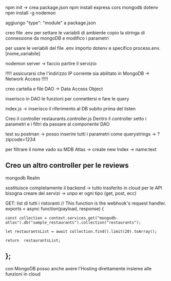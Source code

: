 npm init -> crea package.json
npm install express cors mongodb dotenv
npm install -g nodemon

aggiungo "type": "module" a package.json

creo file .env per settare le variabili di ambiente
copio la stringa di connessione da mongoDB e modifico i parametri

per usare le veriabili del file .env importo dotenv e specifico process.env.[nome_variabile]

nodemon server -> faccio partire il servizio

!!!!!
assicurarsi che l'indirizzo IP corrente sia abilitato in MongoDB -> Network Access
!!!!!

creo cartella e file DAO -> Data Access Object

inserisco in DAO le funzioni per connettersi e fare le query

index.js -> inserisco il riferimento al DB subito prima del listen

Creo il controller restaurants.controller.js
Dentro il controller setto i parametri e i filtri da passare al componente DAO

test su postman -> posso inserire tutti i parametri come querystrings -> ?zipcode=1234

per filtrare il nome vado su MDB Atlas -> create new Index -> name:text

Creo un altro controller per le reviews
----

mongodb Realm

sostituisce completamente il backend -> tutto trasferito in cloud
per le API bisogna creare dei servizi -> unpo er ogni tipo (get, post, ecc)

GET: list di tutti i ristoranti
// This function is the webhook's request handler.
exports = async function(payload, response) {
    
    const collection = context.services.get("mongodb-atlas").db("sample_restaurants").collection("restaurants");
    
    let restaurantsList = await collection.find().limit(20).toArray();
    
    return  restaurantsList;
};
-----
con MongoDB posso anche avere l'Hosting direttamente insieme alle funzioni in cloud